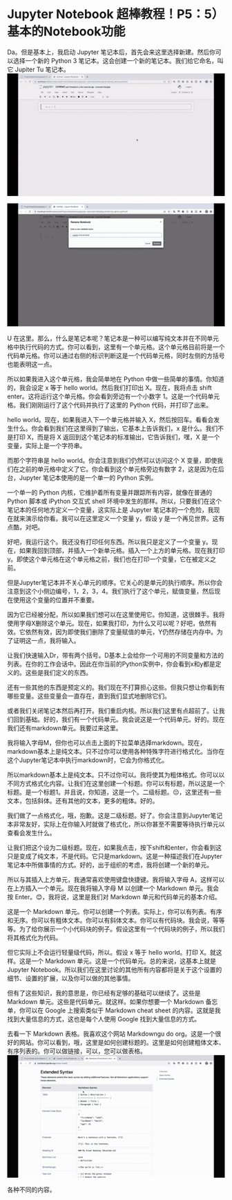 # Jupyter Notebook 超棒教程！P5：5）基本的Notebook功能 

Da。但是基本上，我启动 Jupyter 笔记本后，首先会来这里选择新建。然后你可以选择一个新的 Python 3 笔记本。这会创建一个新的笔记本。我们给它命名，叫它 Jupiter Tu 笔记本。![](img/3367d8727ece3a1a6aa58149b3536d89_1.png)

![](img/3367d8727ece3a1a6aa58149b3536d89_2.png)

U 在这里。那么，什么是笔记本呢？笔记本是一种可以编写纯文本并在不同单元格中执行代码的方式。你可以看到，这里有一个单元格。这个单元格目前将是一个代码单元格。你可以通过右侧的标识判断这是一个代码单元格，同时左侧的方括号也能表明这一点。

所以如果我进入这个单元格，我会简单地在 Python 中做一些简单的事情。你知道的，我会设定 x 等于 hello world。然后我们打印出 X。现在，我将点击 shift enter。这将运行这个单元格。你会看到旁边有一个小数字 1。这是一个代码单元格。我们刚刚运行了这个代码并执行了这里的 Python 代码，并打印了出来。

hello world。现在，如果我进入下一个单元格并输入 X，然后按回车。看看会发生什么。你会看到我们在这里得到了输出，它基本上告诉我们，x 是什么。我们不是打印 X，而是将 X 返回到这个笔记本的标准输出，它告诉我们，嘿，X 是一个变量，实际上是一个字符串。

而那个字符串是 hello world。你会注意到我们仍然可以访问这个 X 变量，即使我们在之前的单元格中定义了它。你会看到这个单元格旁边有数字 2，这是因为在后台，Jupyter 笔记本使用的是一个单一的 Python 实例。

一个单一的 Python 内核，它维护着所有变量并跟踪所有内容，就像在普通的 Python 脚本或 iPython 交互式 shell 环境中发生的那样。所以，只要我们在这个笔记本的任何地方定义一个变量，这实际上是 Jupyter 笔记本的一个危险，我现在就来演示给你看。我可以在这里定义一个变量 y，假设 y 是一个再见世界。这有点酷，对吧。

好吧，我运行这个。我还没有打印任何东西。所以我只是定义了一个变量 y。现在，如果我回到顶部，并插入一个新单元格。插入一个上方的单元格。现在我打印 y。即使这个单元格在这个单元格之前，我们也在打印一个变量，它在被定义之前。

但是Jupyter笔记本并不关心单元的顺序。它关心的是单元的执行顺序。所以你会注意到这个小侧边编号，1，2，3，4。我们执行了这个单元，赋值变量，然后现在使用这个变量的位置并不重要。

因为它已经被分配，所以如果我们想可以在这里使用它。你知道，这很棘手。我将使用字母X删除这个单元。现在，如果我打印，为什么又可以呢？好吧，依然有效。它依然有效，因为即使我们删除了变量赋值的单元，Y仍然存储在内存中。为了证明这一点，我将输入。

让我们快速输入Dr，带有两个括号。D基本上会给你一个可用的不同变量和方法的列表。在你的工作会话中。因此在你当前的Python实例中，你会看到x和y都是定义的。这些是我们定义的东西。

还有一些其他的东西是预定义的。我们现在不打算担心这些。但我只想让你看到有哪些变量。这些变量会一直存在，直到我们显式地删除它们。

或者我们关闭笔记本然后再打开。我们重启内核。所以我们这里有点超前了。让我们回到基础。好的，我们有一个代码单元。我会说这是一个代码单元。好的。现在我们还有markdown单元。我要过来这里。

我将输入字母M，但你也可以点击上面的下拉菜单选择markdown。现在，markdown基本上是纯文本。只不过你可以使用各种特殊字符进行格式化。当你在这个Jupyter笔记本中执行markdown时，它会为你格式化。

所以markdown基本上是纯文本。只不过你可以。我将使其为粗体格式。你可以以不同方式格式化内容。让我们在这里创建一个标题。你可以有标题，所以这是一个标题。是一个标题1。并且说，你知道，这是一个。二级标题。😔，这里还有一些文本，包括斜体。还有其他的文本，更多的粗体。好的。

我们做了一点格式化，哦，抱歉。这是二级标题。好了。你会注意到Jupyter笔记本非常友好，实际上在你输入时就做了格式化，所以你甚至不需要等待执行单元以查看会发生什么。

让我们把这个设为二级标题。现在，如果我点击，按下shift和enter，你会看到这只是变成了纯文本，不是代码。它只是markdown。这是一种描述我们在Jupyter笔记本中所做事情的方式。好的，出于组织的考虑，我将创建一个新的单元。

所以与其插入上方单元，我通常喜欢使用键盘快捷键。我将输入字母 A，这样可以在上方插入一个单元。现在我将输入字母 M 以创建一个 Markdown 单元。我会按 Enter。😊，我将说，这里是我们对 Markdown 单元和代码单元的基本介绍。

这是一个 Markdown 单元。你可以创建一个列表。实际上，你可以有列表。有序和无序。你可以有粗体文本。你可以有斜体文本。你可以有代码块。我会说，等等等。为了给你展示一个小代码块的例子。假设这里有一个代码块的例子，所以我们将其格式化为代码。

但它实际上不会运行轻量级代码，所以。假设 x 等于 hello world。打印 X。就这样。这是一个 Markdown 单元。这是一个代码单元。总的来说，这基本上就是 Jupyter Notebook。所以我们在这里讨论的其他所有内容都将是关于这个设置的细节、设置的扩展，以及你可以做的其他事情。

但有了这些知识，我的意思是，你已经有足够的基础可以继续了。这些是 Markdown 单元。这些是代码单元。就这样。如果你想要一个 Markdown 备忘单，你可以在 Google 上搜索类似于 Markdown cheat sheet 的内容。这就是我找到大量信息的方式，这也是每个人使用 Google 找到大量信息的方式。

去看一下 Markdown 表格。我喜欢这个网站 Markdowngu do org。这是一个很好的网站。你可以看到，哦，这里是如何创建标题的。这里是如何创建粗体文本、有序列表的。你可以做链接，可以，您可以做表格。![](img/3367d8727ece3a1a6aa58149b3536d89_4.png)

各种不同的内容。

